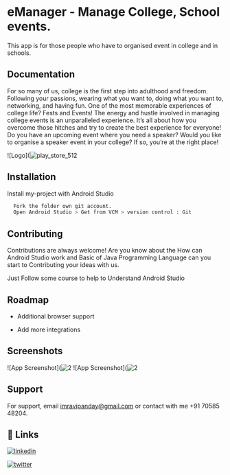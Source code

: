 
# eManager - Manage College, School events.

This app is for those people who have to organised event in college and in schools.


## Documentation
For so many of us, college is the first step into adulthood and freedom. Following your passions, wearing what you want to, doing what you want to, networking, and having fun. One of the most memorable experiences of college life? Fests and Events! The energy and hustle involved in managing college events is an unparalleled experience. It’s all about how you overcome those hitches and try to create the best experience for everyone! Do you have an upcoming event where you need a speaker? Would you like to organise a speaker event in your college? If so, you’re at the right place! 


![Logo](![play_store_512](https://user-images.githubusercontent.com/74792529/228371900-23bc4b65-ecbd-4b41-a196-c7045c6b087b.png)


## Installation

Install my-project with Android Studio

```bash
  Fork the folder own git account.
  Open Android Studio > Get from VCM > version control : Git
```
    
## Contributing

Contributions are always welcome!
Are you know about the How can Android Studio work and Basic of Java Programming Language can you start to Contributing your ideas with us.

Just Follow some course to help to Understand Android Studio
## Roadmap

- Additional browser support

- Add more integrations


## Screenshots

![App Screenshot](![2](https://user-images.githubusercontent.com/74792529/228372772-d50b78a4-6077-4bd0-8541-436e957c51cd.jpeg)
![App Screenshot](![2](https://user-images.githubusercontent.com/74792529/228372809-23408885-46f1-4928-817c-9975968d2daa.jpeg)


## Support

For support, email imravipanday@gmail.com or 
contact with 
me +91 70585 48204.


## 🔗 Links
[![linkedin](https://img.shields.io/badge/link-0A66C2?style=for-the-badge&logo=link&logoColor=white)](https://www.mrravipande.bio.link/)

[![twitter](https://img.shields.io/badge/twitter-1DA1F2?style=for-the-badge&logo=twitter&logoColor=white)](https://twitter.com/mrravipande)

